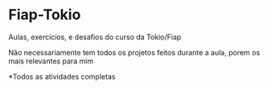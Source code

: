 # Fiap-Tokio
Aulas, exercicios, e desafios do curso da Tokio/Fiap

Não necessariamente tem todos os projetos feitos durante a aula, porem os mais relevantes para mim

*Todos as atividades completas
